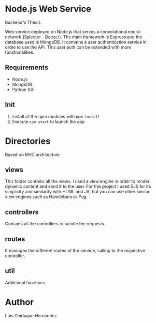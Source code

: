# Node.js Web Service
Bachelor's Thesis

Web service deployed on Node.js that serves a convolutional neural network (Spleeter - Deezer). The main framework is Express and the database used is MongoDB. It contains a user authentication service in ordre to use the API. This user auth can be extended with more functionalities.

## Requirements
- Node.js
- MongoDB
- Python 3.8

## Init
1. Install all the npm modules with `npm install`
2. Execute `npm start` to launch the app

# Directories
Based on MVC architecture

## views
This folder contains all the views. I used a view engine in order to render dynamic content and send it to the user. For this project I used EJS for its simplicity and similarity with HTML and JS, but you can use other similar view engines such as Handlebars or Pug.

## controllers
Contains all the controllers to handle the requests.

## routes
It manages the different routes of the service, calling to the respective controller.

## util
Additional functions

# Author
Luis Chirlaque Hernández
